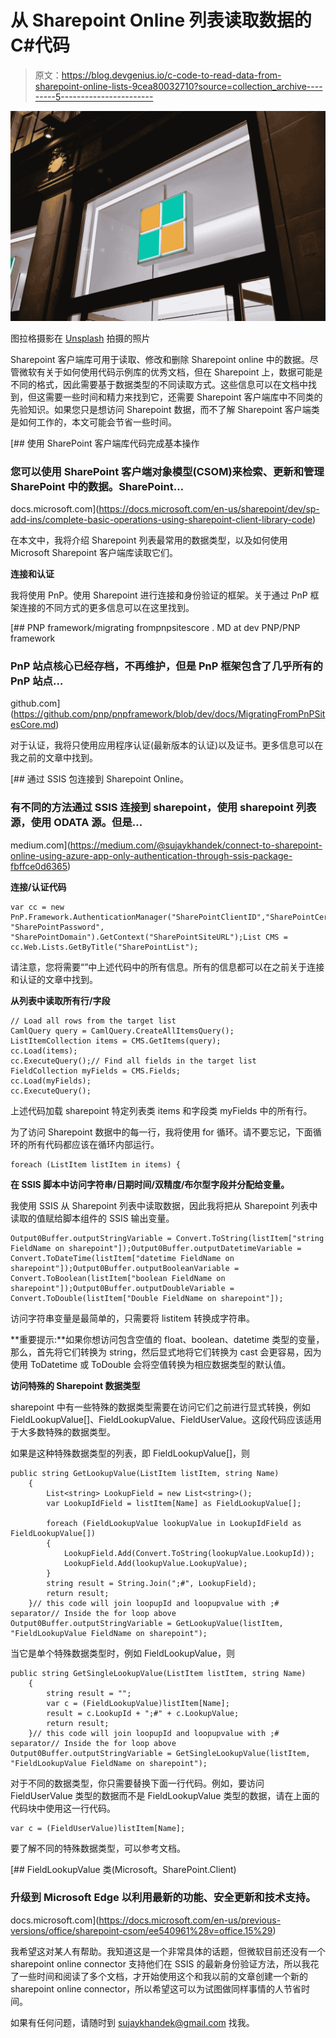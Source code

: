 # 从 Sharepoint Online 列表读取数据的 C#代码

> 原文：<https://blog.devgenius.io/c-code-to-read-data-from-sharepoint-online-lists-9cea80032710?source=collection_archive---------5----------------------->

![](img/26d41e9888c5233a06e97b76423d8b3d.png)

图拉格摄影在 [Unsplash](https://unsplash.com?utm_source=medium&utm_medium=referral) 拍摄的照片

Sharepoint 客户端库可用于读取、修改和删除 Sharepoint online 中的数据。尽管微软有关于如何使用代码示例库的优秀文档，但在 Sharepoint 上，数据可能是不同的格式，因此需要基于数据类型的不同读取方式。这些信息可以在文档中找到，但这需要一些时间和精力来找到它，还需要 Sharepoint 客户端库中不同类的先验知识。如果您只是想访问 Sharepoint 数据，而不了解 Sharepoint 客户端类是如何工作的，本文可能会节省一些时间。

[](https://docs.microsoft.com/en-us/sharepoint/dev/sp-add-ins/complete-basic-operations-using-sharepoint-client-library-code) [## 使用 SharePoint 客户端库代码完成基本操作

### 您可以使用 SharePoint 客户端对象模型(CSOM)来检索、更新和管理 SharePoint 中的数据。SharePoint…

docs.microsoft.com](https://docs.microsoft.com/en-us/sharepoint/dev/sp-add-ins/complete-basic-operations-using-sharepoint-client-library-code) 

在本文中，我将介绍 Sharepoint 列表最常用的数据类型，以及如何使用 Microsoft Sharepoint 客户端库读取它们。

**连接和认证**

我将使用 PnP。使用 Sharepoint 进行连接和身份验证的框架。关于通过 PnP 框架连接的不同方式的更多信息可以在这里找到。

[](https://github.com/pnp/pnpframework/blob/dev/docs/MigratingFromPnPSitesCore.md) [## PNP framework/migrating frompnpsitescore . MD at dev PNP/PNP framework

### PnP 站点核心已经存档，不再维护，但是 PnP 框架包含了几乎所有的 PnP 站点…

github.com](https://github.com/pnp/pnpframework/blob/dev/docs/MigratingFromPnPSitesCore.md) 

对于认证，我将只使用应用程序认证(最新版本的认证)以及证书。更多信息可以在我之前的文章中找到。

[](https://medium.com/@sujaykhandek/connect-to-sharepoint-online-using-azure-app-only-authentication-through-ssis-package-fbffce0d6365) [## 通过 SSIS 包连接到 Sharepoint Online。

### 有不同的方法通过 SSIS 连接到 sharepoint，使用 sharepoint 列表源，使用 ODATA 源。但是…

medium.com](https://medium.com/@sujaykhandek/connect-to-sharepoint-online-using-azure-app-only-authentication-through-ssis-package-fbffce0d6365) 

**连接/认证代码**

```
var cc = new PnP.Framework.AuthenticationManager("SharePointClientID","SharePointCertPath", "SharePointPassword",
"SharePointDomain").GetContext("SharePointSiteURL");List CMS = cc.Web.Lists.GetByTitle("SharePointList");
```

请注意，您将需要“”中上述代码中的所有信息。所有的信息都可以在之前关于连接和认证的文章中找到。

**从列表中读取所有行/字段**

```
// Load all rows from the target list
CamlQuery query = CamlQuery.CreateAllItemsQuery();
ListItemCollection items = CMS.GetItems(query);
cc.Load(items);
cc.ExecuteQuery();// Find all fields in the target list
FieldCollection myFields = CMS.Fields;
cc.Load(myFields);
cc.ExecuteQuery();
```

上述代码加载 sharepoint 特定列表类 items 和字段类 myFields 中的所有行。

为了访问 Sharepoint 数据中的每一行，我将使用 for 循环。请不要忘记，下面循环的所有代码都应该在循环内部运行。

```
foreach (ListItem listItem in items) {
```

**在 SSIS 脚本中访问字符串/日期时间/双精度/布尔型字段并分配给变量。**

我使用 SSIS 从 Sharepoint 列表中读取数据，因此我将把从 Sharepoint 列表中读取的值赋给脚本组件的 SSIS 输出变量。

```
Output0Buffer.outputStringVariable = Convert.ToString(listItem["string FieldName on sharepoint"]);Output0Buffer.outputDatetimeVariable = Convert.ToDateTime(listItem["datetime FieldName on sharepoint"]);Output0Buffer.outputBooleanVariable = Convert.ToBoolean(listItem["boolean FieldName on sharepoint"]);Output0Buffer.outputDoubleVariable = Convert.ToDouble(listItem["Double FieldName on sharepoint"]);
```

访问字符串变量是最简单的，只需要将 listitem 转换成字符串。

**重要提示:**如果你想访问包含空值的 float、boolean、datetime 类型的变量，那么，首先将它们转换为 string，然后显式地将它们转换为 cast 会更容易，因为使用 ToDatetime 或 ToDouble 会将空值转换为相应数据类型的默认值。

**访问特殊的 Sharepoint 数据类型**

sharepoint 中有一些特殊的数据类型需要在访问它们之前进行显式转换，例如 FieldLookupValue[]、FieldLookupValue、FieldUserValue。这段代码应该适用于大多数特殊的数据类型。

如果是这种特殊数据类型的列表，即 FieldLookupValue[]，则

```
public string GetLookupValue(ListItem listItem, string Name)
    {
        List<string> LookupField = new List<string>();
        var LookupIdField = listItem[Name] as FieldLookupValue[];

        foreach (FieldLookupValue lookupValue in LookupIdField as FieldLookupValue[])
        {
            LookupField.Add(Convert.ToString(lookupValue.LookupId));
            LookupField.Add(lookupValue.LookupValue);
        }
        string result = String.Join(";#", LookupField);
        return result;
    }// this code will join loopupId and loopupvalue with ;# separator// Inside the for loop above
Output0Buffer.outputStringVariable = GetLookupValue(listItem, "FieldLookupValue FieldName on sharepoint");
```

当它是单个特殊数据类型时，例如 FieldLookupValue，则

```
public string GetSingleLookupValue(ListItem listItem, string Name)
    {
        string result = "";
        var c = (FieldLookupValue)listItem[Name];
        result = c.LookupId + ";#" + c.LookupValue;
        return result;
    }// this code will join loopupId and loopupvalue with ;# separator// Inside the for loop above
Output0Buffer.outputStringVariable = GetSingleLookupValue(listItem, "FieldLookupValue FieldName on sharepoint");
```

对于不同的数据类型，你只需要替换下面一行代码。例如，要访问 FieldUserValue 类型的数据而不是 FieldLookupValue 类型的数据，请在上面的代码块中使用这一行代码。

```
var c = (FieldUserValue)listItem[Name];
```

要了解不同的特殊数据类型，可以参考文档。

[](https://docs.microsoft.com/en-us/previous-versions/office/sharepoint-csom/ee540961%28v=office.15%29) [## FieldLookupValue 类(Microsoft。SharePoint.Client)

### 升级到 Microsoft Edge 以利用最新的功能、安全更新和技术支持。

docs.microsoft.com](https://docs.microsoft.com/en-us/previous-versions/office/sharepoint-csom/ee540961%28v=office.15%29) 

我希望这对某人有帮助。我知道这是一个非常具体的话题，但微软目前还没有一个 sharepoint online connector 支持他们在 SSIS 的最新身份验证方法，所以我花了一些时间和阅读了多个文档，才开始使用这个和我以前的文章创建一个新的 sharepoint online connector，所以希望这可以为试图做同样事情的人节省时间。

如果有任何问题，请随时到 sujaykhandek@gmail.com 找我。
